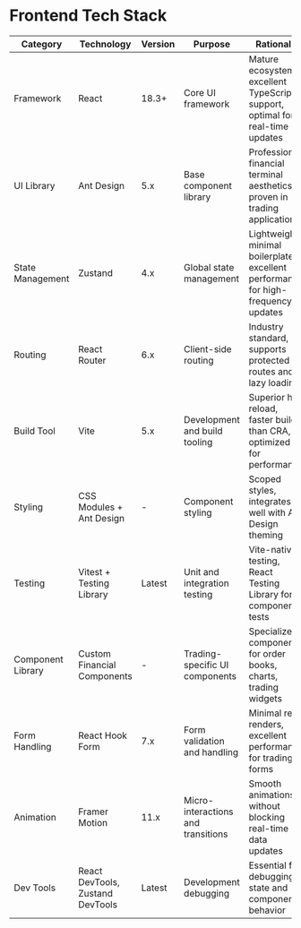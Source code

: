 # Frontend Tech Stack

| Category | Technology | Version | Purpose | Rationale |
|----------|------------|---------|---------|-----------|
| Framework | React | 18.3+ | Core UI framework | Mature ecosystem, excellent TypeScript support, optimal for real-time updates |
| UI Library | Ant Design | 5.x | Base component library | Professional financial terminal aesthetics, proven in trading applications |
| State Management | Zustand | 4.x | Global state management | Lightweight, minimal boilerplate, excellent performance for high-frequency updates |
| Routing | React Router | 6.x | Client-side routing | Industry standard, supports protected routes and lazy loading |
| Build Tool | Vite | 5.x | Development and build tooling | Superior hot reload, faster builds than CRA, optimized for performance |
| Styling | CSS Modules + Ant Design | - | Component styling | Scoped styles, integrates well with Ant Design theming |
| Testing | Vitest + Testing Library | Latest | Unit and integration testing | Vite-native testing, React Testing Library for component tests |
| Component Library | Custom Financial Components | - | Trading-specific UI components | Specialized components for order books, charts, trading widgets |
| Form Handling | React Hook Form | 7.x | Form validation and handling | Minimal re-renders, excellent performance for trading forms |
| Animation | Framer Motion | 11.x | Micro-interactions and transitions | Smooth animations without blocking real-time data updates |
| Dev Tools | React DevTools, Zustand DevTools | Latest | Development debugging | Essential for debugging state and component behavior |
